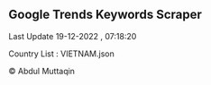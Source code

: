 

## Google Trends Keywords Scraper 
 
Last Update 19-12-2022 , 07:18:20

Country List :
VIETNAM.json



© Abdul Muttaqin 
